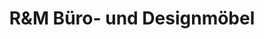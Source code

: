 ---
title: "R&M Büro- und Designmöbel"
url: /emsbueren/rundm-buero-und-designmoebel/
shop: Möbel
---